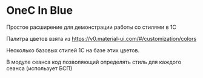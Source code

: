 # OneC In Blue
Простое расширение для демонстрации работы со стилями в 1С

Палитра цветов взята из https://v0.material-ui.com/#/customization/colors

Несколько базовых стилей 1С на базе этих цветов.

В модуле сеанса код позволяющий определять стиль для каждого сеанса (использует БСП)
